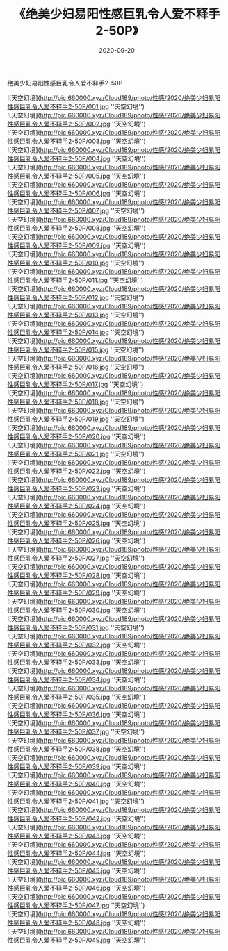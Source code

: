 ﻿---
layout: post
title:  《绝美少妇易阳性感巨乳令人爱不释手2-50P》
date:   2020-09-20
img: http://pic.660000.xyz/Cloud189/photo/性感/2020/绝美少妇易阳性感巨乳令人爱不释手2-50P/000.jpg
categories: [美女, 性感, 泳衣]
---

绝美少妇易阳性感巨乳令人爱不释手2-50P



![天空幻境](http://pic.660000.xyz/Cloud189/photo/性感/2020/绝美少妇易阳性感巨乳令人爱不释手2-50P/001.jpg ''天空幻境'') <br>
![天空幻境](http://pic.660000.xyz/Cloud189/photo/性感/2020/绝美少妇易阳性感巨乳令人爱不释手2-50P/002.jpg ''天空幻境'') <br>
![天空幻境](http://pic.660000.xyz/Cloud189/photo/性感/2020/绝美少妇易阳性感巨乳令人爱不释手2-50P/003.jpg ''天空幻境'') <br>
![天空幻境](http://pic.660000.xyz/Cloud189/photo/性感/2020/绝美少妇易阳性感巨乳令人爱不释手2-50P/004.jpg ''天空幻境'') <br>
![天空幻境](http://pic.660000.xyz/Cloud189/photo/性感/2020/绝美少妇易阳性感巨乳令人爱不释手2-50P/005.jpg ''天空幻境'') <br>
![天空幻境](http://pic.660000.xyz/Cloud189/photo/性感/2020/绝美少妇易阳性感巨乳令人爱不释手2-50P/006.jpg ''天空幻境'') <br>
![天空幻境](http://pic.660000.xyz/Cloud189/photo/性感/2020/绝美少妇易阳性感巨乳令人爱不释手2-50P/007.jpg ''天空幻境'') <br>
![天空幻境](http://pic.660000.xyz/Cloud189/photo/性感/2020/绝美少妇易阳性感巨乳令人爱不释手2-50P/008.jpg ''天空幻境'') <br>
![天空幻境](http://pic.660000.xyz/Cloud189/photo/性感/2020/绝美少妇易阳性感巨乳令人爱不释手2-50P/009.jpg ''天空幻境'') <br>
![天空幻境](http://pic.660000.xyz/Cloud189/photo/性感/2020/绝美少妇易阳性感巨乳令人爱不释手2-50P/010.jpg ''天空幻境'') <br>
![天空幻境](http://pic.660000.xyz/Cloud189/photo/性感/2020/绝美少妇易阳性感巨乳令人爱不释手2-50P/011.jpg ''天空幻境'') <br>
![天空幻境](http://pic.660000.xyz/Cloud189/photo/性感/2020/绝美少妇易阳性感巨乳令人爱不释手2-50P/012.jpg ''天空幻境'') <br>
![天空幻境](http://pic.660000.xyz/Cloud189/photo/性感/2020/绝美少妇易阳性感巨乳令人爱不释手2-50P/013.jpg ''天空幻境'') <br>
![天空幻境](http://pic.660000.xyz/Cloud189/photo/性感/2020/绝美少妇易阳性感巨乳令人爱不释手2-50P/014.jpg ''天空幻境'') <br>
![天空幻境](http://pic.660000.xyz/Cloud189/photo/性感/2020/绝美少妇易阳性感巨乳令人爱不释手2-50P/015.jpg ''天空幻境'') <br>
![天空幻境](http://pic.660000.xyz/Cloud189/photo/性感/2020/绝美少妇易阳性感巨乳令人爱不释手2-50P/016.jpg ''天空幻境'') <br>
![天空幻境](http://pic.660000.xyz/Cloud189/photo/性感/2020/绝美少妇易阳性感巨乳令人爱不释手2-50P/017.jpg ''天空幻境'') <br>
![天空幻境](http://pic.660000.xyz/Cloud189/photo/性感/2020/绝美少妇易阳性感巨乳令人爱不释手2-50P/018.jpg ''天空幻境'') <br>
![天空幻境](http://pic.660000.xyz/Cloud189/photo/性感/2020/绝美少妇易阳性感巨乳令人爱不释手2-50P/019.jpg ''天空幻境'') <br>
![天空幻境](http://pic.660000.xyz/Cloud189/photo/性感/2020/绝美少妇易阳性感巨乳令人爱不释手2-50P/020.jpg ''天空幻境'') <br>
![天空幻境](http://pic.660000.xyz/Cloud189/photo/性感/2020/绝美少妇易阳性感巨乳令人爱不释手2-50P/021.jpg ''天空幻境'') <br>
![天空幻境](http://pic.660000.xyz/Cloud189/photo/性感/2020/绝美少妇易阳性感巨乳令人爱不释手2-50P/022.jpg ''天空幻境'') <br>
![天空幻境](http://pic.660000.xyz/Cloud189/photo/性感/2020/绝美少妇易阳性感巨乳令人爱不释手2-50P/023.jpg ''天空幻境'') <br>
![天空幻境](http://pic.660000.xyz/Cloud189/photo/性感/2020/绝美少妇易阳性感巨乳令人爱不释手2-50P/024.jpg ''天空幻境'') <br>
![天空幻境](http://pic.660000.xyz/Cloud189/photo/性感/2020/绝美少妇易阳性感巨乳令人爱不释手2-50P/025.jpg ''天空幻境'') <br>
![天空幻境](http://pic.660000.xyz/Cloud189/photo/性感/2020/绝美少妇易阳性感巨乳令人爱不释手2-50P/026.jpg ''天空幻境'') <br>
![天空幻境](http://pic.660000.xyz/Cloud189/photo/性感/2020/绝美少妇易阳性感巨乳令人爱不释手2-50P/027.jpg ''天空幻境'') <br>
![天空幻境](http://pic.660000.xyz/Cloud189/photo/性感/2020/绝美少妇易阳性感巨乳令人爱不释手2-50P/028.jpg ''天空幻境'') <br>
![天空幻境](http://pic.660000.xyz/Cloud189/photo/性感/2020/绝美少妇易阳性感巨乳令人爱不释手2-50P/029.jpg ''天空幻境'') <br>
![天空幻境](http://pic.660000.xyz/Cloud189/photo/性感/2020/绝美少妇易阳性感巨乳令人爱不释手2-50P/030.jpg ''天空幻境'') <br>
![天空幻境](http://pic.660000.xyz/Cloud189/photo/性感/2020/绝美少妇易阳性感巨乳令人爱不释手2-50P/031.jpg ''天空幻境'') <br>
![天空幻境](http://pic.660000.xyz/Cloud189/photo/性感/2020/绝美少妇易阳性感巨乳令人爱不释手2-50P/032.jpg ''天空幻境'') <br>
![天空幻境](http://pic.660000.xyz/Cloud189/photo/性感/2020/绝美少妇易阳性感巨乳令人爱不释手2-50P/033.jpg ''天空幻境'') <br>
![天空幻境](http://pic.660000.xyz/Cloud189/photo/性感/2020/绝美少妇易阳性感巨乳令人爱不释手2-50P/034.jpg ''天空幻境'') <br>
![天空幻境](http://pic.660000.xyz/Cloud189/photo/性感/2020/绝美少妇易阳性感巨乳令人爱不释手2-50P/035.jpg ''天空幻境'') <br>
![天空幻境](http://pic.660000.xyz/Cloud189/photo/性感/2020/绝美少妇易阳性感巨乳令人爱不释手2-50P/036.jpg ''天空幻境'') <br>
![天空幻境](http://pic.660000.xyz/Cloud189/photo/性感/2020/绝美少妇易阳性感巨乳令人爱不释手2-50P/037.jpg ''天空幻境'') <br>
![天空幻境](http://pic.660000.xyz/Cloud189/photo/性感/2020/绝美少妇易阳性感巨乳令人爱不释手2-50P/038.jpg ''天空幻境'') <br>
![天空幻境](http://pic.660000.xyz/Cloud189/photo/性感/2020/绝美少妇易阳性感巨乳令人爱不释手2-50P/039.jpg ''天空幻境'') <br>
![天空幻境](http://pic.660000.xyz/Cloud189/photo/性感/2020/绝美少妇易阳性感巨乳令人爱不释手2-50P/040.jpg ''天空幻境'') <br>
![天空幻境](http://pic.660000.xyz/Cloud189/photo/性感/2020/绝美少妇易阳性感巨乳令人爱不释手2-50P/041.jpg ''天空幻境'') <br>
![天空幻境](http://pic.660000.xyz/Cloud189/photo/性感/2020/绝美少妇易阳性感巨乳令人爱不释手2-50P/042.jpg ''天空幻境'') <br>
![天空幻境](http://pic.660000.xyz/Cloud189/photo/性感/2020/绝美少妇易阳性感巨乳令人爱不释手2-50P/043.jpg ''天空幻境'') <br>
![天空幻境](http://pic.660000.xyz/Cloud189/photo/性感/2020/绝美少妇易阳性感巨乳令人爱不释手2-50P/044.jpg ''天空幻境'') <br>
![天空幻境](http://pic.660000.xyz/Cloud189/photo/性感/2020/绝美少妇易阳性感巨乳令人爱不释手2-50P/045.jpg ''天空幻境'') <br>
![天空幻境](http://pic.660000.xyz/Cloud189/photo/性感/2020/绝美少妇易阳性感巨乳令人爱不释手2-50P/046.jpg ''天空幻境'') <br>
![天空幻境](http://pic.660000.xyz/Cloud189/photo/性感/2020/绝美少妇易阳性感巨乳令人爱不释手2-50P/047.jpg ''天空幻境'') <br>
![天空幻境](http://pic.660000.xyz/Cloud189/photo/性感/2020/绝美少妇易阳性感巨乳令人爱不释手2-50P/048.jpg ''天空幻境'') <br>
![天空幻境](http://pic.660000.xyz/Cloud189/photo/性感/2020/绝美少妇易阳性感巨乳令人爱不释手2-50P/049.jpg ''天空幻境'') <br>